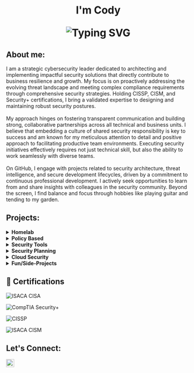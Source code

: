 <h1 align="center">I'm Cody<br/>
<p align="center">
  <img src="https://readme-typing-svg.demolab.com?font=Fira+Code&pause=1000&color=22D3EE&center=true&vCenter=true&width=435&lines=Cybersecurity+Professional;Always+Learning;Cybersecurity+Professional;Policy+Creator;Privacy+Specialist;Incident+Responder;Risk+Mitigator;Blue+Teamer" alt="Typing SVG"/>
</p>

<h2> About me:</h2>

I am a strategic cybersecurity leader dedicated to architecting and implementing impactful security solutions that directly contribute to business resilience and growth. My focus is on proactively addressing the evolving threat landscape and meeting complex compliance requirements through comprehensive security strategies. Holding CISSP, CISM, and Security+ certifications, I bring a validated expertise to designing and maintaining robust security postures.<br/><br/> My approach hinges on fostering transparent communication and building strong, collaborative partnerships across all technical and business units. I believe that embedding a culture of shared security responsibility is key to success and am known for my meticulous attention to detail and positive approach to facilitating productive team environments. Executing security initiatives effectively requires not just technical skill, but also the ability to work seamlessly with diverse teams. <br/><br/>On GitHub, I engage with projects related to security architecture, threat intelligence, and secure development lifecycles, driven by a commitment to continuous professional development. I actively seek opportunities to learn from and share insights with colleagues in the security community. Beyond the screen, I find balance and focus through hobbies like playing guitar and tending to my garden.

<h2> Projects:</h2>

<details>
  <summary><b>Homelab</b></summary>
  <ul>
    <li><a href="https://github.com/" target="_blank">Helpdesk Homelab</a> - Guided.</li> 
  </ul>
</details>

<details>
  <summary><b>Policy Based</b></summary>
  <ul>
    <li><a href="https://github.com/" target="_blank">NIST 800-53r5 Analysis</a> - transitioning.</li> 
    <li><a href="https://github.com/" target="_blank">CJIS Security Policvy 6.0 Analysis</a> - ability.</li>
  </ul>
</details>

<details>
  <summary><b>Security Tools</b></summary>
  <ul>
    <li><a href="https://github.com/codyjkeller/N" target="_blank">AI-Powered Log Anomaly Detector</a> - Used.</li>
    <li><a href="https://github.com/codyjkeller/W" target="_blank">Intelligent Phishing Email Analyzer</a> - Analyze.</li>
    <li><a href="https://github.com/codyjkeller/S target="_blank">Automated Threat Intelligeence Aggregator and Analyzer</a> - Created.</li>
    <li><a href="https://github.com/codyjkeller/N" target="_blank">Smart Vulnerability Report Summarizier and Prioritizer</a> - Used.</li>
    <li><a href="https://github.com/codyjkeller/F" target="_blank">Cloud Security Policy Auditor</a> - Used.</li>
</details>

<details>
  <summary><b>Security Planning</b></summary>
  <ul>
    <li><a href="https://github.com/codyjkeller/" target="_blank">WLAN and Mobile Security Plan</a> - Identified.</li>
  </ul>
</details>

<details>
  <summary><b>Cloud Security</b></summary>
  <ul>
    <li><a href="https://github.com/codyjkeller/ target="_blank">Cloud Log Analyzer</a> - Created .</li>
  </ul>
</details>

<details>
  <summary><b>Fun/Side-Projects</b></summary>
  <ul>
    <li><a href="https://github.com/codyjkeller/" target="_blank">Cybersecurity Quiz</a> - Created</li>
    <li><a href="https://github.com/codyjkeller/" target="_blank">CISSP Study Guide & Quiz</a> - Created</li>
  </ul>
</details>
 
<h2>📄 Certifications</h2>

![ISACA CISA](https://img.shields.io/badge/ISACA-CISA-008000?style=for-the-badge)

![CompTIA Security+](https://img.shields.io/badge/CompTIA-Security+-B31B1B?style=for-the-badge)

![CISSP](https://img.shields.io/badge/ISC²-CISSP-008000?style=for-the-badge)

![ISACA CISM](https://img.shields.io/badge/ISACA-CISM-008000?style=for-the-badge)

<h2> Let's Connect:</h2>

[<img align="left" alt="JoshMadakor | LinkedIn" width="22px" src="https://i.imgur.com/OQUXwNp.jpeg" />][linkedin]

[linkedin]: https://linkedin.com/in/codyjkeller
